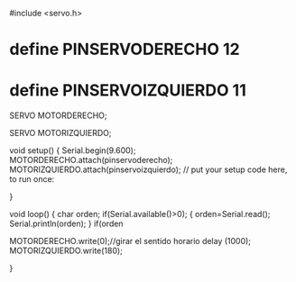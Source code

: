 #include <servo.h>
# define PINSERVODERECHO 12
# define PINSERVOIZQUIERDO 11
SERVO MOTORDERECHO;

SERVO MOTORIZQUIERDO;


void setup() {
  Serial.begin(9.600);
  MOTORDERECHO.attach(pinservoderecho);
  MOTORIZQUIERDO.attach(pinservoizquierdo);
  // put your setup code here, to run once:

}

void loop() {
  char orden;
  if(Serial.available()>0);
  {
    orden=Serial.read();
    Serial.println(orden);
  }
  if(orden
  
  MOTORDERECHO.write(0);//girar el sentido horario
    delay (1000);
  MOTORIZQUIERDO.write(180);
  
  
} 
